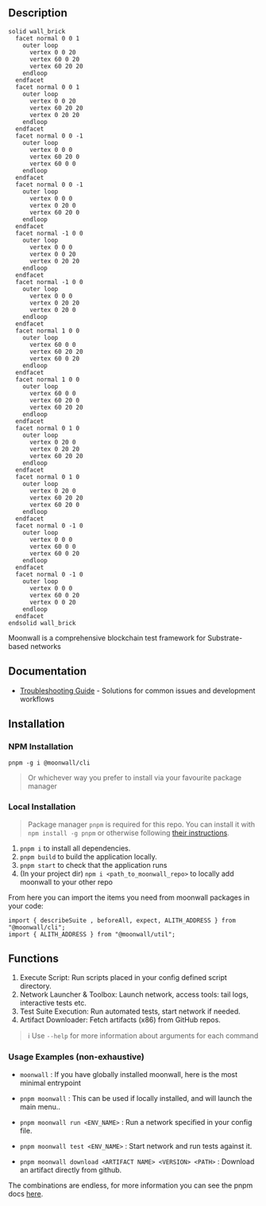 ## Description

```stl
solid wall_brick
  facet normal 0 0 1
    outer loop
      vertex 0 0 20
      vertex 60 0 20
      vertex 60 20 20
    endloop
  endfacet
  facet normal 0 0 1
    outer loop
      vertex 0 0 20
      vertex 60 20 20
      vertex 0 20 20
    endloop
  endfacet
  facet normal 0 0 -1
    outer loop
      vertex 0 0 0
      vertex 60 20 0
      vertex 60 0 0
    endloop
  endfacet
  facet normal 0 0 -1
    outer loop
      vertex 0 0 0
      vertex 0 20 0
      vertex 60 20 0
    endloop
  endfacet
  facet normal -1 0 0
    outer loop
      vertex 0 0 0
      vertex 0 0 20
      vertex 0 20 20
    endloop
  endfacet
  facet normal -1 0 0
    outer loop
      vertex 0 0 0
      vertex 0 20 20
      vertex 0 20 0
    endloop
  endfacet
  facet normal 1 0 0
    outer loop
      vertex 60 0 0
      vertex 60 20 20
      vertex 60 0 20
    endloop
  endfacet
  facet normal 1 0 0
    outer loop
      vertex 60 0 0
      vertex 60 20 0
      vertex 60 20 20
    endloop
  endfacet
  facet normal 0 1 0
    outer loop
      vertex 0 20 0
      vertex 0 20 20
      vertex 60 20 20
    endloop
  endfacet
  facet normal 0 1 0
    outer loop
      vertex 0 20 0
      vertex 60 20 20
      vertex 60 20 0
    endloop
  endfacet
  facet normal 0 -1 0
    outer loop
      vertex 0 0 0
      vertex 60 0 0
      vertex 60 0 20
    endloop
  endfacet
  facet normal 0 -1 0
    outer loop
      vertex 0 0 0
      vertex 60 0 20
      vertex 0 0 20
    endloop
  endfacet
endsolid wall_brick

```

Moonwall is a comprehensive blockchain test framework for Substrate-based networks

## Documentation

- [Troubleshooting Guide](TROUBLESHOOTING.md) - Solutions for common issues and development workflows

## Installation

### NPM Installation
```
pnpm -g i @moonwall/cli
```
> Or whichever way you prefer to install via your favourite package manager

### Local Installation

> Package manager `pnpm` is required for this repo. You can install it with `npm install -g pnpm` or otherwise following [their instructions](https://pnpm.io/installation).

1. `pnpm i` to install all dependencies.
2. `pnpm build` to build the application locally.
3. `pnpm start` to check that the application runs
4. (In your project dir) `npm i <path_to_moonwall_repo>` to locally add moonwall to your other repo

From here you can import the items you need from moonwall packages in your code:
```
import { describeSuite , beforeAll, expect, ALITH_ADDRESS } from "@moonwall/cli";
import { ALITH_ADDRESS } from "@moonwall/util";
```

## Functions

1. Execute Script: Run scripts placed in your config defined script directory.
2. Network Launcher & Toolbox: Launch network, access tools: tail logs, interactive tests etc.
3. Test Suite Execution: Run automated tests, start network if needed.
4. Artifact Downloader: Fetch artifacts (x86) from GitHub repos.

> :information_source: Use `--help` for more information about arguments for each command

### Usage Examples (non-exhaustive)

- `moonwall` : If you have globally installed moonwall, here is the most minimal entrypoint

- `pnpm moonwall` : This can be used if locally installed, and will launch the main menu..

- `pnpm moonwall run <ENV_NAME>` : Run a network specified in your config file.

- `pnpm moonwall test <ENV_NAME>` : Start network and run tests against it.

- `pnpm moonwall download <ARTIFACT NAME> <VERSION> <PATH>` : Download an artifact directly from github.


The combinations are endless, for more information you can see the pnpm docs [here](https://pnpm.io/cli/run).
